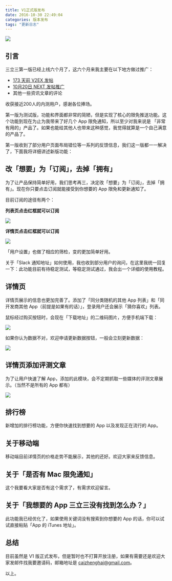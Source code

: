 ```yaml
---
title: V1正式版发布
date: 2016-10-30 22:49:04
categories: 版本发布
tags: "更新日志"
---
```


![](https://ws3.sinaimg.cn/mw690/4cc5f9b3gw1f9aokdtvukj20x30jcq98.jpg)

## 引言

三立三第一版已经上线六个月了，这六个月来我主要在以下地方做过推广：

- [173 天前 V2EX 发帖](https://www.v2ex.com/t/277560#reply110)
- [10月20日 NEXT 发帖推广](http://next.36kr.com/posts/34318?ok_url=%2Fposts%3Fstart_on%3D2016-10-20)
- 其他一些资讯文章的评论

收获接近200人的内测用户，感谢各位捧场。

第一版为测试版，功能和界面都非常的简陋，但是实现了核心的限免推送功能。这个功能到现在为止为我带来了好几个 App 限免通知，所以至少对我来说是
「非常有用的」产品了。如果也能给其他人也带来这种感觉，我觉得就算是一个自己满意的产品了。

第一版收到了部分用户页面布局错位等一系列的反馈信息，我们这一版都一一解决了，下面我将详细讲述新版功能：

<!-- more -->

## 改「想要」为「订阅」，去掉「拥有」

为了让产品保持简单好用，我们思考再三，决定改「想要」为「订阅」，去掉「拥有」。现在你只要点击订阅就能接受到你想要的 App 限免和更新通知了。

目前订阅的途径有两个：

**列表页点击红框就可以订阅**

![](https://ws4.sinaimg.cn/large/4cc5f9b3gw1f9apcgxusaj206207aq33.jpg)

**详情页点击红框就可以订阅**

![](https://ws1.sinaimg.cn/large/4cc5f9b3gw1f9apdlbfyjj20vt0damyd.jpg)

「用户设置」也做了相应的筛检，变的更加简单好用。

关于「Slack 通知地址」如何使用，我也收到部分用户的询问，在这里我统一回复一下：此功能目前有待稳定测试，等稳定测试通过，我会出一个详细的使用教程。

## 详情页

详情页展示的信息也更加完善了。添加了「同分类随机的其他 App 列表」和「同开发商其他 App（前提是如果有的话）」，登录用户还会展示「猜你喜欢」列表。

鼠标经过购买按钮时，会现在「下载地址」的二维码图片，方便手机端下载：

![](https://ws4.sinaimg.cn/large/4cc5f9b3gw1f9apjkmnwaj209m0giwg7.jpg)

如果你认为数据不对，欢迎申请更新数据按钮，一般会立刻更新数据：

![](https://ws4.sinaimg.cn/large/4cc5f9b3gw1f9apkmlitcj20750aldgf.jpg)

## 详情页添加评测文章

为了让用户快速了解 App，添加的此模块，会不定期抓取一些媒体的评测文章展示。（当然不是所有的 App 都有）

![](https://ws2.sinaimg.cn/large/4cc5f9b3gw1f9aprjxjq5j20py09sacb.jpg)

## 排行榜

新增加的排行榜功能，方便你快速找到想要的 App 以及发现正在流行的 App。

## 关于移动端

移动端目前详情页的价格走势不能展示，其他的还好。欢迎大家来反馈信息。

## 关于「是否有 Mac 限免通知」

这个我要看大家是否有这个需求了，有需求欢迎留言。

## 关于「我想要的 App 三立三没有找到怎么办？」

此功能我已经优化了，如果使用关键词没有搜索到你想要的 App 的话，你可以试试直接粘贴「App 的 iTunes 地址」。

## 总结

目前虽然是 V1 版正式发布，但是暂时也不打算开放注册，如果有需要还是欢迎大家发邮件找我要邀请码，邮箱地址是 caizhenghai@gmail.com。

以上。